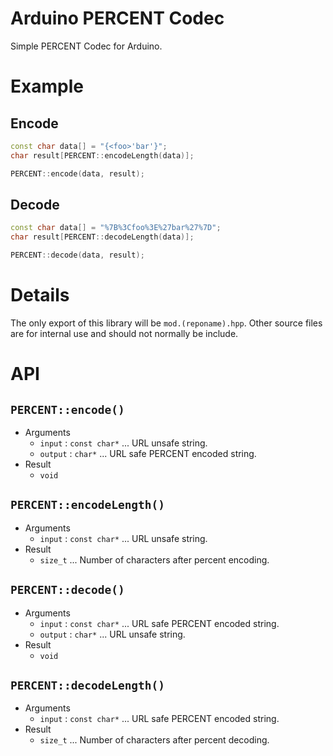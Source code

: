 # **Arduino PERCENT Codec**
Simple PERCENT Codec for Arduino.

# Example
## Encode
```c++
const char data[] = "{<foo>'bar'}";
char result[PERCENT::encodeLength(data)];

PERCENT::encode(data, result);
```

## Decode
```c++
const char data[] = "%7B%3Cfoo%3E%27bar%27%7D";
char result[PERCENT::decodeLength(data)];

PERCENT::decode(data, result);
```

# Details
The only export of this library will be `mod.(reponame).hpp`.
Other source files are for internal use and should not normally be include.

# API
## `PERCENT::encode()`
- Arguments
    - `input` : `const char*` ... URL unsafe string.
    - `output` : `char*` ...  URL safe PERCENT encoded string.
- Result
    - `void`

## `PERCENT::encodeLength()`
- Arguments
    - `input` : `const char*` ... URL unsafe string.
- Result
    - `size_t` ... Number of characters after percent encoding.

## `PERCENT::decode()`
- Arguments
    - `input` : `const char*` ...  URL safe PERCENT encoded string.
    - `output` : `char*` ... URL unsafe string.
- Result
    - `void`

## `PERCENT::decodeLength()`
- Arguments
    - `input` : `const char*` ... URL safe PERCENT encoded string.
- Result
    - `size_t` ... Number of characters after percent decoding.